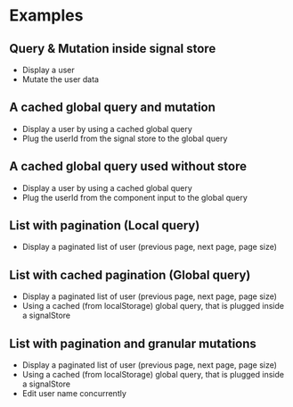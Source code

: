 # Examples

## Query & Mutation inside signal store

- Display a user
- Mutate the user data

## A cached global query and mutation

- Display a user by using a cached global query
- Plug the userId from the signal store to the global query

## A cached global query used without store

- Display a user by using a cached global query
- Plug the userId from the component input to the global query

## List with pagination (Local query)

- Display a paginated list of user (previous page, next page, page size)

## List with cached pagination (Global query)

- Display a paginated list of user (previous page, next page, page size)
- Using a cached (from localStorage) global query, that is plugged inside a signalStore

## List with pagination and granular mutations

- Display a paginated list of user (previous page, next page, page size)
- Using a cached (from localStorage) global query, that is plugged inside a signalStore
- Edit user name concurrently
